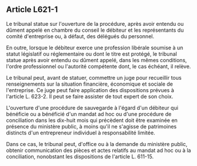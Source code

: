 Article L621-1
----
Le tribunal statue sur l'ouverture de la procédure, après avoir entendu ou
dûment appelé en chambre du conseil le débiteur et les représentants du comité
d'entreprise ou, à défaut, des délégués du personnel.

En outre, lorsque le débiteur exerce une profession libérale soumise à un statut
législatif ou réglementaire ou dont le titre est protégé, le tribunal statue
après avoir entendu ou dûment appelé, dans les mêmes conditions, l'ordre
professionnel ou l'autorité compétente dont, le cas échéant, il relève.

Le tribunal peut, avant de statuer, commettre un juge pour recueillir tous
renseignements sur la situation financière, économique et sociale de
l'entreprise. Ce juge peut faire application des dispositions prévues à
l'article L. 623-2. Il peut se faire assister de tout expert de son choix.

L'ouverture d'une procédure de sauvegarde à l'égard d'un débiteur qui bénéficie
ou a bénéficié d'un mandat ad hoc ou d'une procédure de conciliation dans les
dix-huit mois qui précèdent doit être examinée en présence du ministère public,
à moins qu'il ne s'agisse de patrimoines distincts d'un entrepreneur individuel
à responsabilité limitée.

Dans ce cas, le tribunal peut, d'office ou à la demande du ministère public,
obtenir communication des pièces et actes relatifs au mandat ad hoc ou à la
conciliation, nonobstant les dispositions de l'article L. 611-15.
